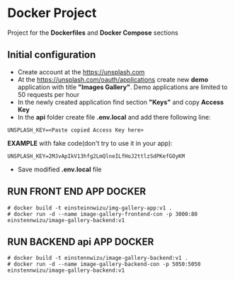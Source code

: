 # Docker Project

Project for the **Dockerfiles** and **Docker Compose** sections

## Initial configuration

- Create account at the https://unsplash.com
- At the https://unsplash.com/oauth/applications create new **demo** application with title **"Images Gallery"**.
  Demo applications are limited to 50 requests per hour
- In the newly created application find section **"Keys"** and copy **Access Key**
- In the **api** folder create file **.env.local** and add there following line:

```
UNSPLASH_KEY=<Paste copied Access Key here>
```

**EXAMPLE** with fake code(don't try to use it in your app):

```
UNSPLASH_KEY=2MJvApIkV13hfg2LmQlneILfHoJ2ttlzSdPKefGOyKM
```

- Save modified **.env.local** file

## RUN FRONT END APP DOCKER
```
# docker build -t einsteinnwizu/img-gallery-app:v1 .
# docker run -d --name image-gallery-frontend-con -p 3000:80 einstennwizu/image-gallery-backend:v1
```

## RUN BACKEND api APP DOCKER
```
# docker build -t einstennwizu/image-gallery-backend:v1 .
# docker run -d --name image-gallery-backend-con -p 5050:5050 einstennwizu/image-gallery-backend:v1
```

